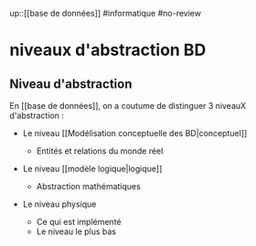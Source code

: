 up::[[base de données]]
#informatique #no-review 
# niveaux d'abstraction BD
## Niveau d'abstraction

En [[base de données]], on a coutume de distinguer 3 niveauX d'abstraction :

- Le niveau [[Modélisation conceptuelle des BD|conceptuel]]
    - Entités et relations du monde réel
    
- Le niveau [[modèle logique|logique]]
    - Abstraction mathématiques
    
- Le niveau physique
    - Ce qui est implémenté
    - Le niveau le plus bas




